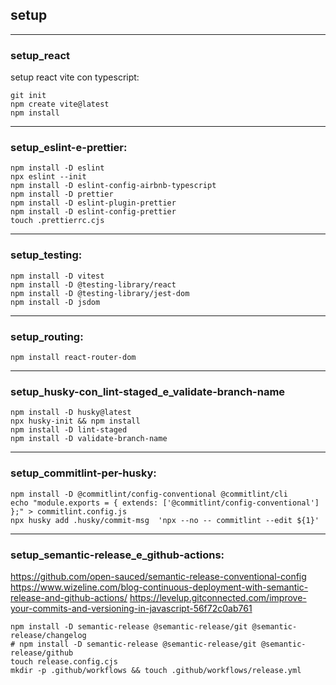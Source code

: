 ## setup

---
### setup_react
setup react vite con typescript:
```
git init
npm create vite@latest
npm install
```

---
### setup_eslint-e-prettier:
```
npm install -D eslint
npx eslint --init
npm install -D eslint-config-airbnb-typescript
npm install -D prettier
npm install -D eslint-plugin-prettier
npm install -D eslint-config-prettier
touch .prettierrc.cjs
```

---
### setup_testing:
```
npm install -D vitest
npm install -D @testing-library/react
npm install -D @testing-library/jest-dom
npm install -D jsdom
```

---
### setup_routing:
```
npm install react-router-dom
```

---
### setup_husky-con_lint-staged_e_validate-branch-name
```
npm install -D husky@latest
npx husky-init && npm install
npm install -D lint-staged
npm install -D validate-branch-name
```

---
### setup_commitlint-per-husky: 
```
npm install -D @commitlint/config-conventional @commitlint/cli
echo "module.exports = { extends: ['@commitlint/config-conventional'] };" > commitlint.config.js
npx husky add .husky/commit-msg  'npx --no -- commitlint --edit ${1}'
```

---
### setup_semantic-release_e_github-actions: 
https://github.com/open-sauced/semantic-release-conventional-config
https://www.wizeline.com/blog-continuous-deployment-with-semantic-release-and-github-actions/
https://levelup.gitconnected.com/improve-your-commits-and-versioning-in-javascript-56f72c0ab761
```
npm install -D semantic-release @semantic-release/git @semantic-release/changelog
# npm install -D semantic-release @semantic-release/git @semantic-release/github
touch release.config.cjs
mkdir -p .github/workflows && touch .github/workflows/release.yml
```